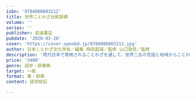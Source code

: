 ```yaml
---
isbn: '9784000803212'
title: 世界ことわざ比較辞典
volume: ''
series: ''
publisher: 岩波書店
pubdate: '2020-03-28'
cover: 'https://cover.openbd.jp/9784000803212.jpg'
author: 日本ことわざ文化学会／編集 時田昌瑞／監修 山口政信／監修
description: '現代日本で常用されることわざを通して，世界二五の言語と地域からことわざを集め比較する，初の試み．,'
price: '3400'
genre: 語学・辞事典
target: 一般
format: 事・辞典
content: 語学総記

---
```


